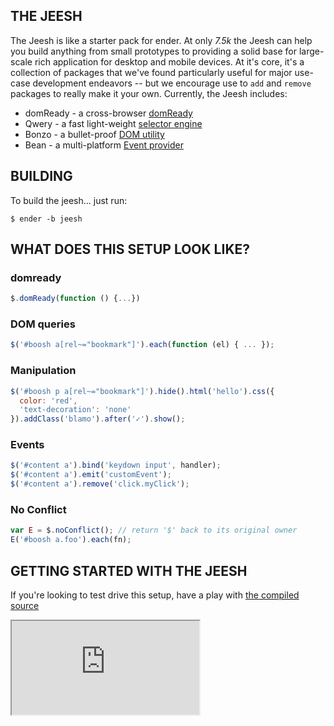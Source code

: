 THE JEESH
---------

The Jeesh is like a starter pack for ender. At only *7.5k* the Jeesh can help you build anything from small prototypes to providing a solid base for large-scale rich application for desktop and mobile devices. At it's core, it's a collection of packages that we've found particularly useful for major use-case development endeavors -- but we encourage use to <code>add</code> and <code>remove</code> packages to really make it your own. Currently, the Jeesh includes:

  * domReady - a cross-browser [domReady](github.com/ded/domready)
  * Qwery - a fast light-weight [selector engine](https://github.com/ded/qwery)
  * Bonzo - a bullet-proof [DOM utility](https://github.com/ded/bonzo)
  * Bean - a multi-platform [Event provider](https://github.com/fat/bean)

BUILDING
--------

To build the jeesh... just run:

    $ ender -b jeesh

WHAT DOES THIS SETUP LOOK LIKE?
-------------------------------

<h3>domready</h3>

``` js
$.domReady(function () {...})
```

<h3>DOM queries</h3>

``` js
$('#boosh a[rel~="bookmark"]').each(function (el) { ... });
```

<h3>Manipulation</h3>

``` js
$('#boosh p a[rel~="bookmark"]').hide().html('hello').css({
  color: 'red',
  'text-decoration': 'none'
}).addClass('blamo').after('✓').show();
```

<h3>Events</h3>

``` js
$('#content a').bind('keydown input', handler);
$('#content a').emit('customEvent');
$('#content a').remove('click.myClick');
```

<h3>No Conflict</h3>

``` js
var E = $.noConflict(); // return '$' back to its original owner
E('#boosh a.foo').each(fn);
```

GETTING STARTED WITH THE JEESH
------------------------------
If you're looking to test drive this setup, have a play with [the compiled source](http://ender-js.s3.amazonaws.com/ender.min.js)
<iframe id="fiddle-example" src="http://jsfiddle.net/yakWA/2/embedded/"></iframe>